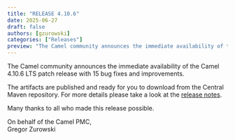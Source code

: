 ```yaml
---
title: "RELEASE 4.10.6"
date: 2025-06-27
draft: false
authors: [gzurowski]
categories: ["Releases"]
preview: "The Camel community announces the immediate availability of the new Camel 4.10.6 LTS release"
---
```


The Camel community announces the immediate availability of the Camel 4.10.6 LTS patch release with 15 bug fixes and improvements.

The artifacts are published and ready for you to download from the Central Maven repository. For more details please take a look at the [release notes](/releases/release-4.10.6/).

Many thanks to all who made this release possible.

On behalf of the Camel PMC,  
Gregor Zurowski
